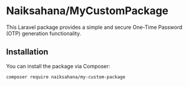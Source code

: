 # Naiksahana/MyCustomPackage

This Laravel package provides a simple and secure One-Time Password (OTP) generation functionality.

## Installation

You can install the package via Composer:

```bash
composer require naiksahana/my-custom-package
